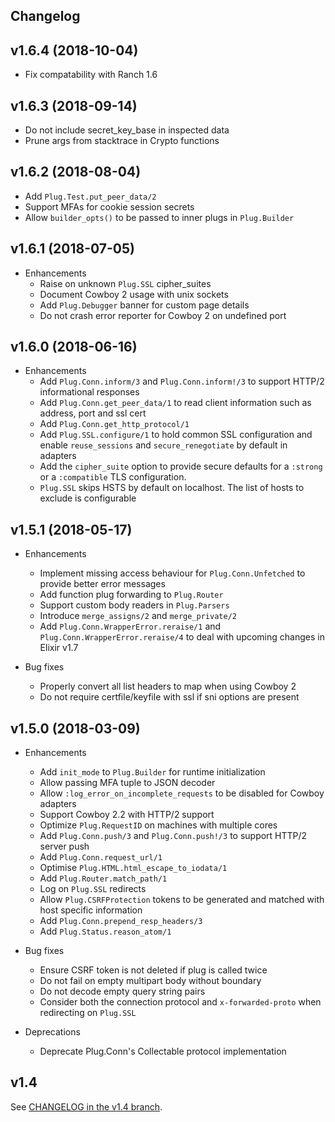 ## Changelog

## v1.6.4 (2018-10-04)

  * Fix compatability with Ranch 1.6

## v1.6.3 (2018-09-14)

  * Do not include secret_key_base in inspected data
  * Prune args from stacktrace in Crypto functions

## v1.6.2 (2018-08-04)

  * Add `Plug.Test.put_peer_data/2`
  * Support MFAs for cookie session secrets
  * Allow `builder_opts()` to be passed to inner plugs in `Plug.Builder`

## v1.6.1 (2018-07-05)

* Enhancements
  * Raise on unknown `Plug.SSL` cipher_suites
  * Document Cowboy 2 usage with unix sockets
  * Add `Plug.Debugger` banner for custom page details
  * Do not crash error reporter for Cowboy 2 on undefined port

## v1.6.0 (2018-06-16)

* Enhancements
  * Add `Plug.Conn.inform/3` and `Plug.Conn.inform!/3` to support HTTP/2 informational responses
  * Add `Plug.Conn.get_peer_data/1` to read client information such as address, port and ssl cert
  * Add `Plug.Conn.get_http_protocol/1`
  * Add `Plug.SSL.configure/1` to hold common SSL configuration and enable `reuse_sessions` and `secure_renegotiate` by default in adapters
  * Add the `cipher_suite` option to provide secure defaults for a `:strong` or a `:compatible` TLS configuration.
  * `Plug.SSL` skips HSTS by default on localhost. The list of hosts to exclude is configurable

## v1.5.1 (2018-05-17)

* Enhancements
  * Implement missing access behaviour for `Plug.Conn.Unfetched` to provide better error messages
  * Add function plug forwarding to `Plug.Router`
  * Support custom body readers in `Plug.Parsers`
  * Introduce `merge_assigns/2` and `merge_private/2`
  * Add `Plug.Conn.WrapperError.reraise/1` and `Plug.Conn.WrapperError.reraise/4` to deal with upcoming changes in Elixir v1.7

* Bug fixes
  * Properly convert all list headers to map when using Cowboy 2
  * Do not require certfile/keyfile with ssl if sni options are present

## v1.5.0 (2018-03-09)

* Enhancements
  * Add `init_mode` to `Plug.Builder` for runtime initialization
  * Allow passing MFA tuple to JSON decoder
  * Allow `:log_error_on_incomplete_requests` to be disabled for Cowboy adapters
  * Support Cowboy 2.2 with HTTP/2 support
  * Optimize `Plug.RequestID` on machines with multiple cores
  * Add `Plug.Conn.push/3` and `Plug.Conn.push!/3` to support HTTP/2 server push
  * Add `Plug.Conn.request_url/1`
  * Optimise `Plug.HTML.html_escape_to_iodata/1`
  * Add `Plug.Router.match_path/1`
  * Log on `Plug.SSL` redirects
  * Allow `Plug.CSRFProtection` tokens to be generated and matched with host specific information
  * Add `Plug.Conn.prepend_resp_headers/3`
  * Add `Plug.Status.reason_atom/1`

* Bug fixes
  * Ensure CSRF token is not deleted if plug is called twice
  * Do not fail on empty multipart body without boundary
  * Do not decode empty query string pairs
  * Consider both the connection protocol and `x-forwarded-proto` when redirecting on `Plug.SSL`

* Deprecations
  * Deprecate Plug.Conn's Collectable protocol implementation

## v1.4

See [CHANGELOG in the v1.4 branch](https://github.com/elixir-plug/plug/blob/v1.4/CHANGELOG.md).
